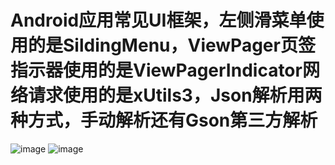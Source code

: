 # Android应用常见UI框架，左侧滑菜单使用的是SildingMenu，ViewPager页签指示器使用的是ViewPagerIndicator网络请求使用的是xUtils3，Json解析用两种方式，手动解析还有Gson第三方解析
![image](https://github.com/zaiyunduan123/NewsLine/blob/master/images/image1.png)
![image](https://github.com/zaiyunduan123/NewsLine/blob/master/images/image2.png)
